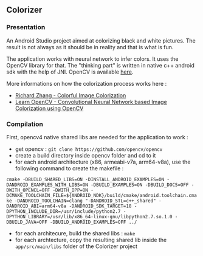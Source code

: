 ## Colorizer

### Presentation

An Android Studio project aimed at colorizing black and white pictures.
The result is not always as it should be in reality and that is what is fun.

The application works with neural network to infer colors. It uses the OpenCV library for that. The "thinking part" is written in native c++ android sdk with the help of JNI.
OpenCV is available [here](https://github.com/opencv/opencv).

More informations on how the colorization process works here :
* [Richard Zhang - Colorful Image Colorization](http://videolectures.net/eccv2016_zhang_image_colorization/)
* [Learn OpenCV - Convolutional Neural Network based Image Colorization using OpenCV](https://www.learnopencv.com/convolutional-neural-network-based-image-colorization-using-opencv/)

### Compilation

First, opencv4 native shared libs are needed for the application to work :
*  get opencv : `git clone https://github.com/opencv/opencv`
*  create a build directory inside opencv folder and cd to it
*  for each android architecture (x86, armeabi-v7a, arm64-v8a), use the following command to create the makefile :

`cmake -DBUILD_SHARED_LIBS=ON -DINSTALL_ANDROID_EXAMPLES=ON -DANDROID_EXAMPLES_WITH_LIBS=ON -DBUILD_EXAMPLES=ON -DBUILD_DOCS=OFF -DWITH_OPENCL=OFF -DWITH_IPP=ON -DCMAKE_TOOLCHAIN_FILE=${ANDROID_NDK}/build/cmake/android.toolchain.cmake -DANDROID_TOOLCHAIN=clang "-DANDROID_STL=c++_shared" -DANDROID_ABI=arm64-v8a -DANDROID_SDK_TARGET=18 -DPYTHON_INCLUDE_DIR=/usr/include/python2.7 -DPYTHON_LIBRARY=/usr/lib/x86_64-linux-gnu/libpython2.7.so.1.0 -DBUILD_JAVA=OFF -DBUILD_ANDROID_EXAMPLES=OFF ../`

*  for each architecure, build the shared libs : `make`
*  for each archtecture, copy the resulting shared lib inside the `app/src/main/libs` folder of the Colorizer project